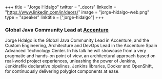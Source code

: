 +++
title = "Jorge Hidalgo"
twitter = "_deors"
linkedin = "https://www.linkedin.com/in/deors/"
image = "jorge-hidalgo-web.png"
type = "speaker"
linktitle = ["jorge-hidalgo"]
+++

<h3>Global Java Community Lead at <a href="https://accenture.com" target="_blank">Accenture</a></h3>

<p>Jorge Hdalgo is the Global Java Community Lead in Accenture, and the Custom Engineering, Architecture and DevOps Lead in the Accenture Spain Advanced Technology Center. In his talk he will showcase from a very pragmatic and hands-on point of view, an architectural approach based on real-world project experiences, unleashing the power of Jenkins, Jenkinsfile declarative pipelines, Jenkins libraries, Docker and OpenShift, for continuously delivering polyglot components at ease.</p>

<!-- Facebook Pixel Code -->
<script>
 !function(f,b,e,v,n,t,s)
 {if(f.fbq)return;n=f.fbq=function(){n.callMethod?
 n.callMethod.apply(n,arguments):n.queue.push(arguments)};
 if(!f._fbq)f._fbq=n;n.push=n;n.loaded=!0;n.version='2.0';
 n.queue=[];t=b.createElement(e);t.async=!0;
 t.src=v;s=b.getElementsByTagName(e)[0];
 s.parentNode.insertBefore(t,s)}(window, document,'script',
 'https://connect.facebook.net/en_US/fbevents.js');
 fbq('init', '627303307635674');
 fbq('track', 'PageView');
</script>
<noscript><img height="1" width="1" style="display:none"
 src="https://www.facebook.com/tr?id=627303307635674&ev=PageView&noscript=1"
/></noscript>
<!-- End Facebook Pixel Code -->